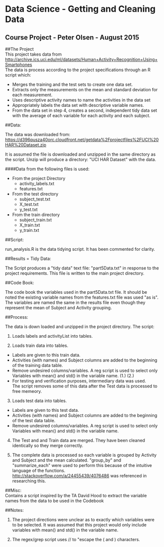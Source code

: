 Data Science - Getting and Cleaning Data
========================================
Course Project - Peter Olsen - August 2015
-------------------------------------------

##The Project  
This project takes data from 
http://archive.ics.uci.edu/ml/datasets/Human+Activity+Recognition+Using+Smartphones   
The data is process according to the project specifications through an R script which:   
* Merges the training and the test sets to create one data set.  
* Extracts only the measurements on the mean and standard deviation for each measurement.   
* Uses descriptive activity names to name the activities in the data set   
* Appropriately labels the data set with descriptive variable names.   
* From the data set in step 4, creates a second, independent tidy data set    
with the average of each variable for each activity and each subject.

##Data:   

The data was downloaded from: 
https://d396qusza40orc.cloudfront.net/getdata%2Fprojectfiles%2FUCI%20HAR%20Dataset.zip 

It is assumed the file is downloaded and unzipped in the same directory as the script.
Unzip will produce a directory: "UCI HAR Dataset" with the data.

####Data from the following files is used:  
* From the project Directory
  * activity_labels.txt  
  * features.txt  
* From the test directory    
  * subject_test.txt  
  * X_test.txt  
  * y_test.txt  
* From the train directory
  * subject_train.txt
  * X_train.txt  
  * y_train.txt  

##Script:  

run_analysis.R is the data tidying script.  It has been commented for clarity.

##Results = Tidy Data:  

The Script produces a "tidy data" text file: "part5Data.txt" in response to the project 
requirements.
This file is written to the main project directory.

##Code Book:  

The code book the variables used in the part5Data.txt file.  It should be noted the
existing variable names from the features.txt file was used "as is".  
The variables are named the same in the results file even though they represent the mean 
of Subject and Activity grouping.

##Process:  

The data is down loaded and unzipped in the project directory.
The script:  
1. Loads labels and activityList into tables.  

2. Loads train data into tables.  
  * Labels are given to this train data.  
  * Activities (with names) and Subject columns are added to the beginning 
	of the training data table.  
  * Remove undesired columns/variables.  A reg script is used to select only
	Variables with mean() and std() in the variable name. (1.) (2.)  
  * For testing and verification purposes,  intermediary data was used.  
	The script removes some of this data after the Test data is processed
	to free memeory.  

3. Loads test data into tables.
  * Labels are given to this test data. 
  * Activities (with names) and Subject columns are added to the beginning 
  of the test data table.  
  * Remove undesired columns/variables.  A reg script is used to select only
	Variables with mean() and std() in the variable name.     

4.	The Test and and Train data are merged.  They have been cleaned identically so 
	they merge correctly.  

5.	The complete data is processed so each variable is grouped by Activity and Subject
	and the mean calculated.  "group_by" and "summarize_each" were used to perform this
	because of the intuitive language of the functions.  
	http://stackoverflow.com/a/24455439/4076486 was referenced in researching this.  
	
##Misc:    
Contains a script inspired by the TA David Hood 
to extract the variable names from the data to be used in the Codebook
	
##Notes:

1. The project directions were unclear as to exactly which variables were to be selected.
	It was assumed that this project would only include variables with 
	mean() and std() in the variable name.
	
2. The regex/grep script uses // to "escape the ( and ) characters.
	
		
